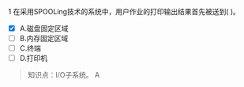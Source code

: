 1
在采用SPOOLing技术的系统中，用户作业的打印输出结果首先被送到( )。
- [x] A.磁盘固定区域 
- [ ] B.内存固定区域 
- [ ] C.终端 
- [ ] D.打印机

> 知识点：I/O子系统。
> A

